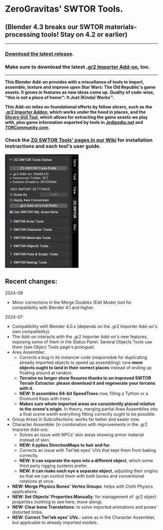 # ZeroGravitas' SWTOR Tools.
## (Blender 4.3 breaks our SWTOR materials-processing tools! Stay on 4.2 or earlier)

---

### [Download the latest release](https://github.com/SWTOR-Slicers/ZG-SWTOR-Tools/releases/latest).
### Make sure to download the latest [.gr2 Importer Add-on](https://github.com/SWTOR-Slicers/Granny2-Plug-In-Blender-2.8x), too.

---

**This Blender Add-on provides with a miscellanea of tools to import, assemble, texture and improve upon Star Wars: The Old Republic's game assets. It grows in features as new ideas come up. Quality of code-wise, "this is not a place of honor": It Just (Kinda) Works™.**

**This Add-on relies on foundational efforts by fellow slicers, such as the [.gr2 Importer Addon](https://github.com/SWTOR-Slicers/WikiPedia/wiki/ZG-SWTOR-https://github.com/SWTOR-Slicers/Granny2-Plug-In-Blender-2.8x), which works under the hood in places, and the [Slicers GUI Tool](https://github.com/SWTOR-Slicers/WikiPedia/wiki/ZG-SWTOR-https://github.com/SWTOR-Slicers/Slicers-GUI), which allows for extracting the game assets we play with, plus game information exported by tools in [Jedipedia.net](https://https://swtor.jedipedia.net/en) and [TORCommunity.com](https://torcommunity.com/).**


### Check the [ZG SWTOR Tools' pages in our Wiki](https://github.com/SWTOR-Slicers/WikiPedia/wiki/ZG-SWTOR-Tools-Add-on) for installation instructions and each tool's user guide.



![](README_images/zg_swtor_tools_collapsed.png) 


## Recent changes:
2024-09

* Minor corrections in the Merge Doubles (Edit Mode) tool for compatibility with Blender 4.1 and higher.


2024-07:

* Compatibility with Blender 4.0.x (depends on the .gr2 Importer Add-on's own compatibility).
* The Add-on interacts with the .gr2 Importer Add-on's new features, exposing some of them in the Status Panel. Several Objects Tools use them (see Object Tools page's prologue).
* Area Assembler:
  * Corrects a bug in its instancer code (responsible for duplicating already imported objects to speed up assembling): now **more objects ought to land in their correct places** instead of ending up floating around at random.
  * **Terrains no longer show fissures thanks to an improved SWTOR Terrain Extractor. please download it and regenerate your terrains with it**.
  * **NEW: It assembles 64-bit SpeedTrees** now, filling a Tython or a Dromund Kaas with trees.
  * **Makes sure whole imported areas are consistently placed relative to the scene's origin**. In theory, merging partial Area Assemblies into a final scene wwith everything fitting correctly ought to be possible.
* Group Areas in Subcollections: works far better and easier now.
* Character Assembler (in combination with improvements in the .gr2 Importer Add-on):
  * Solves an issue with NPCs' skin areas showing armor material instead of skin.
  * **NEW: it pplies DirectionMaps to hair and fur**.
  * Corrects an issue with Twi'lek eyes' UVs that kept them from baking correctly.
  * **NEW: it can separate the eyes into a different object**, which some third party rigging systems prefer.
  * **NEW: it can make each eye a separate object**, adjusting their origins so that we can control them with both bones and conventional rotations at once.
* **NEW: Merge Physics Bones' Vertex Groups**: helps with Cloth Physics applications.
* **NEW: Set Objects' Properties Manually**: for management of .gr2 object properties (nothing to see here, move along).
* **NEW: Clear bone Translations**: to solve imported animations and poses' distorted limbs.
* **NEW: Correct Twi'lek eyes' UVs.**: same as in the Character Assembler, but applicable to already imported models.
